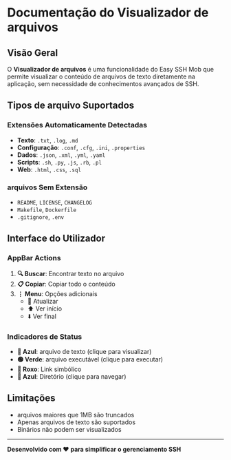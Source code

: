 # Documentação do Visualizador de arquivos

## Visão Geral

O **Visualizador de arquivos** é uma funcionalidade do Easy SSH Mob que permite 
visualizar o conteúdo de arquivos de texto diretamente na aplicação, sem 
necessidade de conhecimentos avançados de SSH.

## Tipos de arquivo Suportados

### Extensões Automaticamente Detectadas

- **Texto**: `.txt`, `.log`, `.md`
- **Configuração**: `.conf`, `.cfg`, `.ini`, `.properties`
- **Dados**: `.json`, `.xml`, `.yml`, `.yaml`
- **Scripts**: `.sh`, `.py`, `.js`, `.rb`, `.pl`
- **Web**: `.html`, `.css`, `.sql`

### arquivos Sem Extensão

- `README`, `LICENSE`, `CHANGELOG`
- `Makefile`, `Dockerfile`
- `.gitignore`, `.env`

## Interface do Utilizador

### AppBar Actions

1. **🔍 Buscar**: Encontrar texto no arquivo
2. **📋 Copiar**: Copiar todo o conteúdo
3. **⋮ Menu**: Opções adicionais
   - 🔄 Atualizar
   - ⬆️ Ver início
   - ⬇️ Ver final

### Indicadores de Status

- **🔵 Azul**: arquivo de texto (clique para visualizar)
- **🟢 Verde**: arquivo executável (clique para executar)
- **🔗 Roxo**: Link simbólico
- **📁 Azul**: Diretório (clique para navegar)

## Limitações

- arquivos maiores que 1MB são truncados
- Apenas arquivos de texto são suportados
- Binários não podem ser visualizados

---

**Desenvolvido com ❤️ para simplificar o gerenciamento SSH**
